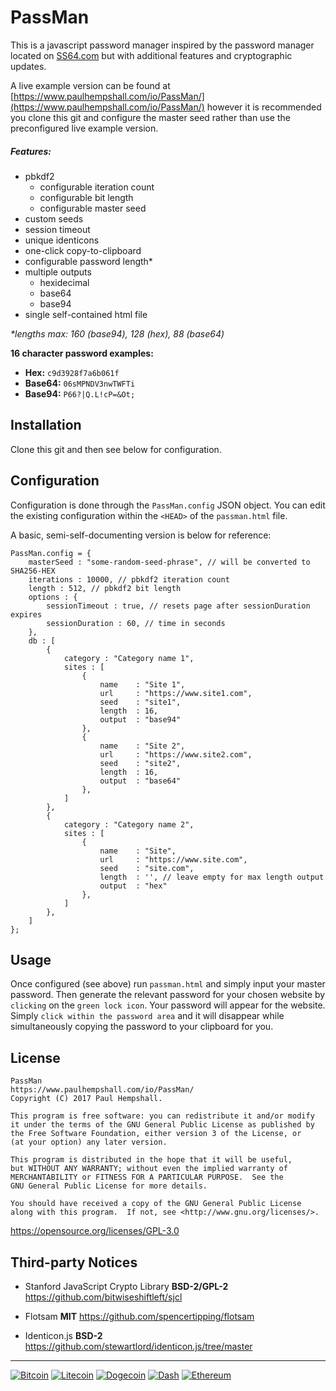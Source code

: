 # PassMan 


This is a javascript password manager inspired by the password manager located on [SS64.com](https://ss64.com/pass/) but with additional features and cryptographic updates.

A live example version can be found at [https://www.paulhempshall.com/io/PassMan/](https://www.paulhempshall.com/io/PassMan/) however it is recommended you clone this git and configure the master seed rather than use the preconfigured live example version.


##### Features:

- pbkdf2
	- configurable iteration count
	- configurable bit length
	- configurable master seed
- custom seeds
- session timeout
- unique identicons
- one-click copy-to-clipboard
- configurable password length*
- multiple outputs
	- hexidecimal
	- base64
	- base94
- single self-contained html file

*\*lengths max: 160 (base94), 128 (hex), 88 (base64)*


**16 character password examples:**

 - **Hex:** `c9d3928f7a6b061f`
 - **Base64:** `06sMPNDV3nwTWFTi`
 - **Base94:** `P66?|Q.L!cP=&Ot;`


## Installation

Clone this git and then see below for configuration.


## Configuration

Configuration is done through the `PassMan.config` JSON object. You can edit the existing configuration within the `<HEAD>` of the `passman.html` file.

A basic, semi-self-documenting version is below for reference:

```
PassMan.config = {
	masterSeed : "some-random-seed-phrase", // will be converted to SHA256-HEX
	iterations : 10000, // pbkdf2 iteration count
	length : 512, // pbkdf2 bit length
	options : {
		sessionTimeout : true, // resets page after sessionDuration expires
		sessionDuration : 60, // time in seconds
	},
	db : [
		{
			category : "Category name 1",
			sites : [
				{
					name    : "Site 1",
					url     : "https://www.site1.com",
					seed    : "site1",
					length  : 16,
					output  : "base94"
				},
				{
					name    : "Site 2",
					url     : "https://www.site2.com",
					seed    : "site2",
					length  : 16,
					output  : "base64"
				},
			]
		},
		{
			category : "Category name 2",
			sites : [
				{
					name    : "Site",
					url     : "https://www.site.com",
					seed    : "site.com",
					length  : '', // leave empty for max length output
					output  : "hex"
				},
			]
		},
	]
};
```

## Usage

Once configured (see above) run `passman.html` and simply input your master password. Then generate the relevant password for your chosen website by `clicking` on the `green lock icon`. Your password will appear for the website. Simply `click within the password area` and it will disappear while simultaneously copying the password to your clipboard for you.



## License

```
PassMan
https://www.paulhempshall.com/io/PassMan/
Copyright (C) 2017 Paul Hempshall.

This program is free software: you can redistribute it and/or modify
it under the terms of the GNU General Public License as published by
the Free Software Foundation, either version 3 of the License, or
(at your option) any later version.

This program is distributed in the hope that it will be useful,
but WITHOUT ANY WARRANTY; without even the implied warranty of
MERCHANTABILITY or FITNESS FOR A PARTICULAR PURPOSE.  See the
GNU General Public License for more details.

You should have received a copy of the GNU General Public License
along with this program.  If not, see <http://www.gnu.org/licenses/>.
```

https://opensource.org/licenses/GPL-3.0


## Third-party Notices

- Stanford JavaScript Crypto Library **BSD-2/GPL-2** https://github.com/bitwiseshiftleft/sjcl

- Flotsam **MIT** https://github.com/spencertipping/flotsam

- Identicon.js **BSD-2** https://github.com/stewartlord/identicon.js/tree/master



---
[![Bitcoin](https://img.shields.io/badge/donations-Bitcoin-orange.svg)](https://blockchain.info/address/1K1AhrU5JS8euypB3Vw2iGxXqsbwcf9kxN)   [![Litecoin](https://img.shields.io/badge/donations-Litecoin-lightgrey.svg)](http://ltc.blockr.io/address/info/LLowTnsW4d3uymbZiiFZLUkejZCcdcmW6F)   [![Dogecoin](https://img.shields.io/badge/donations-Dogecoin-yellow.svg)](https://dogechain.info/address/DGB5acV5rfEZaovAM1PNHmbbecrrwb1jsG)   [![Dash](https://img.shields.io/badge/donations-Dash-blue.svg)](https://explorer.dash.org/address/XpRyt7DGjprwZxV5Bqh9y2WmBzWaKPmqX5)    [![Ethereum](https://img.shields.io/badge/donations-Ethereum-93a1c6.svg)](https://etherscan.io/address/0xe8b4f8842bf14b9a4ce675461153ea21ca742bc7)
